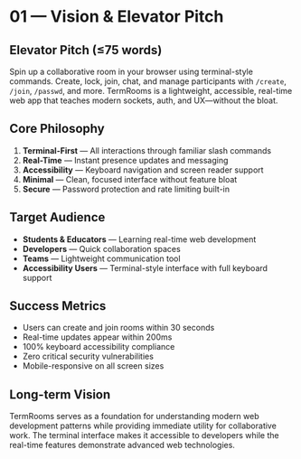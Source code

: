# 01 — Vision & Elevator Pitch

## Elevator Pitch (≤75 words)
Spin up a collaborative room in your browser using terminal-style commands. Create, lock, join, chat, and manage participants with `/create`, `/join`, `/passwd`, and more. TermRooms is a lightweight, accessible, real-time web app that teaches modern sockets, auth, and UX—without the bloat.

## Core Philosophy
1. **Terminal-First** — All interactions through familiar slash commands
2. **Real-Time** — Instant presence updates and messaging
3. **Accessibility** — Keyboard navigation and screen reader support
4. **Minimal** — Clean, focused interface without feature bloat
5. **Secure** — Password protection and rate limiting built-in

## Target Audience
- **Students & Educators** — Learning real-time web development
- **Developers** — Quick collaboration spaces
- **Teams** — Lightweight communication tool
- **Accessibility Users** — Terminal-style interface with full keyboard support

## Success Metrics
- Users can create and join rooms within 30 seconds
- Real-time updates appear within 200ms
- 100% keyboard accessibility compliance
- Zero critical security vulnerabilities
- Mobile-responsive on all screen sizes

## Long-term Vision
TermRooms serves as a foundation for understanding modern web development patterns while providing immediate utility for collaborative work. The terminal interface makes it accessible to developers while the real-time features demonstrate advanced web technologies.